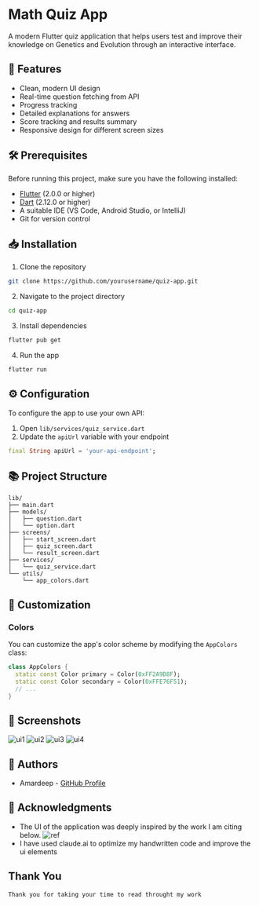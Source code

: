 # Math Quiz App

A modern Flutter quiz application that helps users test and improve their knowledge on Genetics and Evolution  through an interactive interface.

## 📱 Features

- Clean, modern UI design
- Real-time question fetching from API
- Progress tracking
- Detailed explanations for answers
- Score tracking and results summary
- Responsive design for different screen sizes

## 🛠️ Prerequisites

Before running this project, make sure you have the following installed:
- [Flutter](https://flutter.dev/docs/get-started/install) (2.0.0 or higher)
- [Dart](https://dart.dev/get-dart) (2.12.0 or higher)
- A suitable IDE (VS Code, Android Studio, or IntelliJ)
- Git for version control

## 📥 Installation

1. Clone the repository
```bash
git clone https://github.com/yourusername/quiz-app.git
```

2. Navigate to the project directory
```bash
cd quiz-app
```

3. Install dependencies
```bash
flutter pub get
```

4. Run the app
```bash
flutter run
```

## ⚙️ Configuration

To configure the app to use your own API:
1. Open `lib/services/quiz_service.dart`
2. Update the `apiUrl` variable with your endpoint
```dart
final String apiUrl = 'your-api-endpoint';
```

## 📚 Project Structure

```
lib/
├── main.dart
├── models/
│   ├── question.dart
│   └── option.dart
├── screens/
│   ├── start_screen.dart
│   ├── quiz_screen.dart
│   └── result_screen.dart
├── services/
│   └── quiz_service.dart
└── utils/
    └── app_colors.dart
```

## 🎨 Customization

### Colors
You can customize the app's color scheme by modifying the `AppColors` class:
```dart
class AppColors {
  static const Color primary = Color(0xFF2A9D8F);
  static const Color secondary = Color(0xFFE76F51);
  // ...
}
```

## 📱 Screenshots

![ui1](https://github.com/Amar033/Quizzo-/blob/main/ui%20output/1.jpeg)
![ui2](https://github.com/Amar033/Quizzo-/blob/main/ui%20output/2.jpeg)
![ui3](https://github.com/Amar033/Quizzo-/blob/main/ui%20output/3.jpeg)
![ui4](https://github.com/Amar033/Quizzo-/blob/main/ui%20output/4.jpeg)


## 👥 Authors

- Amardeep - [GitHub Profile](https://github.com/Amar033)

## 🙏 Acknowledgments

- The UI of the application was deeply inspired by the work I am citing below.
![ref](https://in.pinterest.com/pin/425168021077168379/)
- I have used claude.ai to optimize my handwritten code and improve the ui elements


## Thank You 
```Thank you
Thank you for taking your time to read throught my work
```
